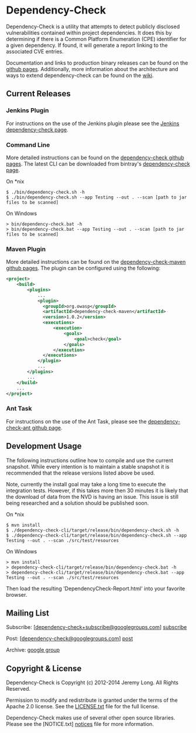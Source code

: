 Dependency-Check
================

Dependency-Check is a utility that attempts to detect publicly disclosed vulnerabilities contained within project dependencies. It does this by determining if there is a Common Platform Enumeration (CPE) identifier for a given dependency. If found, it will generate a report linking to the associated CVE entries.

Documentation and links to production binary releases can be found on the [github pages](http://jeremylong.github.io/DependencyCheck/). Additionally, more information about the architecture and ways to extend dependency-check can be found on the [wiki].

Current Releases
-------------
### Jenkins Plugin

For instructions on the use of the Jenkins plugin please see the [Jenkins dependency-check page](http://wiki.jenkins-ci.org/x/CwDgAQ).

### Command Line

More detailed instructions can be found on the [dependency-check github pages](http://jeremylong.github.io/DependencyCheck/dependency-check-cli/installation.html).
The latest CLI can be downloaded from bintray's [dependency-check page](https://bintray.com/jeremy-long/owasp/dependency-check).

On *nix
```
$ ./bin/dependency-check.sh -h
$ ./bin/dependency-check.sh --app Testing --out . --scan [path to jar files to be scanned]
```
On Windows
```
> bin/dependency-check.bat -h
> bin/dependency-check.bat --app Testing --out . --scan [path to jar files to be scanned]
```

### Maven Plugin

More detailed instructions can be found on the [dependency-check-maven github pages](http://jeremylong.github.io/DependencyCheck/dependency-check-maven/usage.html).
The plugin can be configured using the following:

```xml
<project>
    <build>
        <plugins>
            ...
            <plugin>
              <groupId>org.owasp</groupId>
              <artifactId>dependency-check-maven</artifactId>
              <version>1.0.2</version>
              <executions>
                  <execution>
                      <goals>
                          <goal>check</goal>
                      </goals>
                  </execution>
              </executions>
            </plugin>
            ...
        </plugins>
        ...
    </build>
    ...
</project>
```

### Ant Task

For instructions on the use of the Ant Task, please see the [dependency-check-ant github page](http://jeremylong.github.io/DependencyCheck/dependency-check-maven/installation.html).

Development Usage
-------------
The following instructions outline how to compile and use the current snapshot. While every intention is to maintain a stable snapshot it is recommended
that the release versions listed above be used.

Note, currently the install goal may take a long time to execute the integration tests. However, if this takes more then 30 minutes it is likely that the
download of data from the NVD is having an issue. This issue is still being researched and a solution should be published soon.

On *nix
```
$ mvn install
$ ./dependency-check-cli/target/release/bin/dependency-check.sh -h
$ ./dependency-check-cli/target/release/bin/dependency-check.sh --app Testing --out . --scan ./src/test/resources
```
On Windows
```
> mvn install
> dependency-check-cli/target/release/bin/dependency-check.bat -h
> dependency-check-cli/target/release/bin/dependency-check.bat --app Testing --out . --scan ./src/test/resources
```

Then load the resulting 'DependencyCheck-Report.html' into your favorite browser.

Mailing List
------------

Subscribe: [dependency-check+subscribe@googlegroups.com] [subscribe]

Post: [dependency-check@googlegroups.com] [post]

Archive: [google group](https://groups.google.com/forum/#!forum/dependency-check)

Copyright & License
-

Dependency-Check is Copyright (c) 2012-2014 Jeremy Long. All Rights Reserved.

Permission to modify and redistribute is granted under the terms of the Apache 2.0 license. See the [LICENSE.txt](https://github.com/jeremylong/DependencyCheck/dependency-check-cli/blob/master/LICENSE.txt) file for the full license.

Dependency-Check makes use of several other open source libraries. Please see the [NOTICE.txt] [notices] file for more information.


  [wiki]: https://github.com/jeremylong/DependencyCheck/wiki
  [subscribe]: mailto:dependency-check+subscribe@googlegroups.com
  [post]: mailto:dependency-check@googlegroups.com
  [notices]: https://github.com/jeremylong/DependencyCheck/blob/master/NOTICES.txt